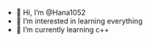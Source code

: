 - 👋 Hi, I’m @Hana1052
- 👀 I’m interested in learning everything 
- 🌱 I’m currently learning c++

<!---
Hana1052/Hana1052 is a ✨ special ✨ repository because its `README.md` (this file) appears on your GitHub profile.
You can click the Preview link to take a look at your changes.
--->
